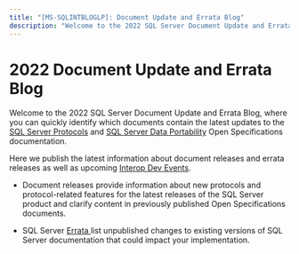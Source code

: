 ```yaml
---
title: "[MS-SQLINTBLOGLP]: Document Update and Errata Blog"
description: "Welcome to the 2022 SQL Server Document Update and Errata Blog, where you can quickly identify which documents contain the latest updates to the"
---
```


# 2022 Document Update and Errata Blog

<p> </p>
<p>Welcome to the 2022 SQL Server Document Update and Errata Blog,
where you can quickly identify which documents contain the latest updates to
the <span><a href="https://learn.microsoft.com/openspecs/sql_server_protocols/ms-sqlprotlp/f16558b2-4561-45be-89c9-6f9114514c97">SQL
Server Protocols</a></span> and <span><a href="https://learn.microsoft.com/openspecs/sql_data_portability/ms-sqlportlp/f0ff9248-7365-4de7-bf69-63269c0c6776">SQL
Server Data Portability</a></span> Open Specifications documentation.</p>

<p>Here we publish the latest information about document
releases and errata releases as well as upcoming <span><a href="https://interopevents.com/en-us/">Interop Dev Events</a></span>.</p>

<ul><li><p><span><span> 
</span></span>Document releases provide information about new protocols and
protocol-related features for the latest releases of the SQL Server product and
clarify content in previously published Open Specifications documents.</p>

</li><li><p><span><span> 
</span></span>SQL Server <span><a href="https://learn.microsoft.com/openspecs/sql_server_protocols/ms-sqlprotlp/a8a80849-b1b9-4da6-872a-fae5005302e9">Errata
</a></span>list unpublished changes to existing versions of SQL Server
documentation that could impact your implementation.</p>

</li></ul>
                
